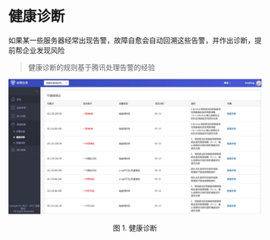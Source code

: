 # 健康诊断
如果某一些服务器经常出现告警，故障自愈会自动回溯这些告警，并作出诊断，提前帮企业发现风险

> 健康诊断的规则基于腾讯处理告警的经验

![-w2020](../assets/14955238707264.jpg)
<center>图 1. 健康诊断</center>
